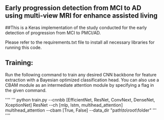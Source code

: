 ## Early progression detection from MCI to AD using multi-view MRI for enhance assisted living 

##This is a Keras implementation of the study conducted for the early detection of progression from MCI to PMCI/AD.

Please refer to the requirements.txt file to install all necessary libraries for running this code.

## Training:
Run the following command to train any desired CNN backbone for feature extraction with a Bayesian optimized classification head. You can also use a CBAM module as an intermediate attention module by specifying a flag in the given command.

''''
'''
python train.py --cnnbb [EfficientNet, ResNet, ConvNext, DenseNet, XceptionNet] ResNet --ch [mlp, lstm, multihead_attention] multihead_attention --cbam [True, False] --data_dir "path\to\root\folder" 
'''
''''

